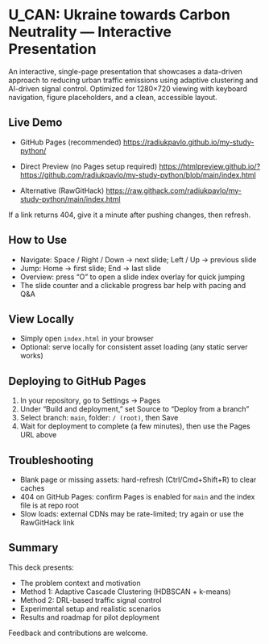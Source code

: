 # U_CAN: Ukraine towards Carbon Neutrality — Interactive Presentation

An interactive, single-page presentation that showcases a data-driven approach to reducing urban traffic emissions using adaptive clustering and AI-driven signal control. Optimized for 1280×720 viewing with keyboard navigation, figure placeholders, and a clean, accessible layout.

## Live Demo

- GitHub Pages (recommended)
  https://radiukpavlo.github.io/my-study-python/

- Direct Preview (no Pages setup required)
  https://htmlpreview.github.io/?https://github.com/radiukpavlo/my-study-python/blob/main/index.html

- Alternative (RawGitHack)
  https://raw.githack.com/radiukpavlo/my-study-python/main/index.html

If a link returns 404, give it a minute after pushing changes, then refresh.

## How to Use

- Navigate: Space / Right / Down → next slide; Left / Up → previous slide
- Jump: Home → first slide; End → last slide
- Overview: press “O” to open a slide index overlay for quick jumping
- The slide counter and a clickable progress bar help with pacing and Q&A

## View Locally

- Simply open `index.html` in your browser
- Optional: serve locally for consistent asset loading (any static server works)

## Deploying to GitHub Pages

1) In your repository, go to Settings → Pages  
2) Under “Build and deployment,” set Source to “Deploy from a branch”  
3) Select branch: `main`, folder: `/ (root)`, then Save  
4) Wait for deployment to complete (a few minutes), then use the Pages URL above

## Troubleshooting

- Blank page or missing assets: hard-refresh (Ctrl/Cmd+Shift+R) to clear caches
- 404 on GitHub Pages: confirm Pages is enabled for `main` and the index file is at repo root
- Slow loads: external CDNs may be rate-limited; try again or use the RawGitHack link

## Summary

This deck presents:
- The problem context and motivation
- Method 1: Adaptive Cascade Clustering (HDBSCAN + k-means)
- Method 2: DRL-based traffic signal control
- Experimental setup and realistic scenarios
- Results and roadmap for pilot deployment

Feedback and contributions are welcome.